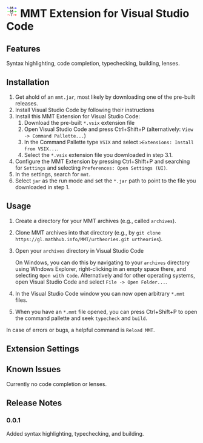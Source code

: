 # <img src="./img/logo_better_128x128.png" width="30em" /> MMT Extension for Visual Studio Code

## Features

Syntax highlighting, code completion, typechecking, building, lenses.

<!-- screenshot or animation -->

## Installation

1. Get ahold of an `mmt.jar`, most likely by downloading one of the pre-built releases.
2. Install Visual Studio Code by following their instructions
3. Install this MMT Extension for Visual Studio Code:
   1. Download the pre-built `*.vsix` extension file
   2. Open Visual Studio Code and press Ctrl+Shift+P (alternatively: `View -> Command Pallette...`)
   3. In the Command Pallette type `VSIX` and select `>Extensions: Install from VSIX...`.
   4. Select the `*.vsix` extension file you downloaded in step 3.1.
4. Configure the MMT Extension by pressing Ctrl+Shift+P and searching for `Settings` and selecting `Preferences: Open Settings (UI)`.
5. In the settings, search for `mmt`.
6. Select `jar` as the run mode and set the `*.jar` path to point to the file you downloaded in step 1.

## Usage

1. Create a directory for your MMT archives (e.g., called `archives`).
2. Clone MMT archives into that directory (e.g., by `git clone https://gl.mathhub.info/MMT/urtheories.git urtheories`).
3. Open your `archives` directory in Visual Studio Code

   On Windows, you can do this by navigating to your `archives` directory using WIndows Explorer, right-clicking in an empty space there, and selecting `Open with Code`.
   Alternatively and for other operating systems, open Visual Studio Code and select `File -> Open Folder...`.
4. In the Visual Studio Code window you can now open arbitrary `*.mmt` files.
5. When you have an `*.mmt` file opened, you can press Ctrl+Shift+P to open the command pallette and seek `typecheck` and `build`.

In case of errors or bugs, a helpful command is `Reload MMT`.

## Extension Settings
<!--

This extension contributes the following settings:

* `myExtension.enable`: Enable/disable this extension.
* `myExtension.thing`: Set to `blah` to do something.
-->

## Known Issues

Currently no code completion or lenses.

## Release Notes

### 0.0.1

Added syntax highlighting, typechecking, and building.

